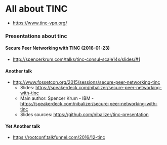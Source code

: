 # All about TINC

* https://www.tinc-vpn.org/

### Presentations about tinc

#### Secure Peer Networking with TINC (2016-01-23)

* http://spencerkrum.com/talks/tinc-consul-scale14x/slides/#1

#### Another talk

* http://www.fossetcon.org/2015/sessions/secure-peer-networking-tinc
  - Slides: https://speakerdeck.com/nibalizer/secure-peer-networking-with-tinc
  - Main author: Spencer Krum - IBM - https://speakerdeck.com/nibalizer/secure-peer-networking-with-tinc
  - Slides sources: https://github.com/nibalizer/tinc-presentation

#### Yet Another talk

* https://rootconf.talkfunnel.com/2016/12-tinc

<!-- EOF -->